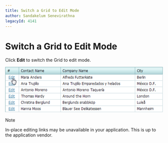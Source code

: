 ```yaml
---
title: Switch a Grid to Edit Mode
author: Sandakelum Senevirathna
legacyId: 4141
---
```

# Switch a Grid to Edit Mode
Click **Edit** to switch the Grid to edit mode.

![ASPxGridView_StartEdit](../../../images/img7155.png)

> [!NOTE]
> In-place editing links may be unavailable in your application. This is up to the application vendor.